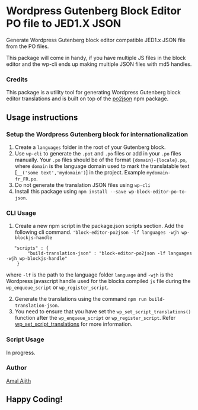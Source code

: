 # Wordpress Gutenberg Block Editor PO file to JED1.X JSON

Generate Wordpress Gutenberg block editor compatible JED1.x JSON 
file from the PO files. 

This package will come in handy, if you have multiple JS files
in the block editor and the wp-cli ends up making multiple JSON
files with md5 handles.

### Credits
This package is a utility tool for generating Wordpress Gutenberg block editor translations and is built on top of
the [po2json](https://www.npmjs.com/package/po2json) npm package. 

## Usage instructions

### Setup the Wordpress Gutenberg block for internationalization

1. Create a `languages` folder in the root of your Gutenberg block. 
2. Use `wp-cli` to generate the `.pot` and `.po` files or add in your `.po` files manually. 
Your `.po` files should be of the format `{domain}-{locale}.po`, where `domain` is the language domain used to mark the translatable text [`__('some text','mydomain')`] in the project. Example `mydomain-fr_FR.po`.
3. Do not generate the translation JSON files using `wp-cli`
4. Install this package using `npm install --save wp-block-editor-po-to-json`.

### CLI Usage
1. Create a new npm script in the package.json scripts section. Add the following cli command.
`'block-editor-po2json -lf languages -wjh wp-blockjs-handle`
```
   "scripts" : {
        "build-translation-json" : "block-editor-po2json -lf languages -wjh wp-blockjs-handle"
    }
```
where `-lf` is the path to the language folder `language`
and `-wjh` is the Wordpress javascript handle used for the blocks compiled `js` file during the `wp_enqueue_script` or `wp_register_script`.

2. Generate the translations using the command `npm run build-translation-json`.
3. You need to ensure that you have set the `wp_set_script_translations()` function after the `wp_enqueue_script` or `wp_register_script`.
Refer [wp_set_script_translations](https://developer.wordpress.org/reference/functions/wp_set_script_translations/) for more information.

### Script Usage
In progress.

### Author
[Amal Ajith](https://github.com/amalajith)

## Happy Coding!

